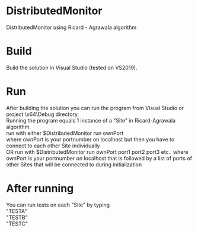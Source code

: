 # DistributedMonitor
DistributedMonitor using Ricard - Agrawala algorithm

# Build
Build the solution in Visual Studio (tested on VS2019). 

# Run

After building the solution you can run the program from Visual Studio or project \x64\Debug directory.  
Running the program equals 1 instance of a "Site" in Ricard-Agrawala algorithm.  
run with either $DistributedMonitor run ownPort  
where ownPort is your portnumber on localhost but then you have to connect to each other Site individually  
OR run with $DistributedMonitor run ownPort port1 port2 port3 etc.. 
where ownPort is your portnumber on localhost that is followed by a list of ports of other Sites that will be connected to during initialization  
# After running
You can run tests on each "Site" by typing  
"TESTA"  
"TESTB"  
"TESTC"  
